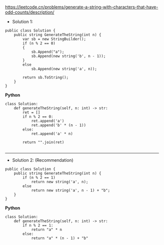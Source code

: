 https://leetcode.cn/problems/generate-a-string-with-characters-that-have-odd-counts/description/ 

- Solution 1:
```
public class Solution {
    public string GenerateTheString(int n) {
        var sb = new StringBuilder();
        if (n % 2 == 0)
        {
            sb.Append("a");
            sb.Append(new string('b', n - 1));
        }
        else
            sb.Append(new string('a', n));
        
        return sb.ToString();
    }
}
```
**Python**
```
class Solution:
    def generateTheString(self, n: int) -> str:
        ret = []
        if n % 2 == 0:
            ret.append('a')
            ret.append('b' * (n - 1))
        else:
            ret.append('a' * n)
        
        return "".join(ret)
        
```

---

- Solution 2: (Recommendation)
```
public class Solution {
    public string GenerateTheString(int n) {
        if (n % 2 == 1)
            return new string('a', n);
        else
            return new string('a', n - 1) + "b";
    }
}
```
**Python**
```
class Solution:
    def generateTheString(self, n: int) -> str:
        if n % 2 == 1:
            return "a" * n
        else:
            return "a" * (n - 1) + "b"
        
```
